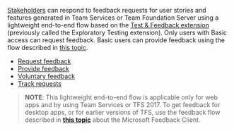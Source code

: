 [Stakeholders](../../../../work/connect/work-as-a-stakeholder.md)
can respond to feedback requests for user stories and 
features generated in Team Services or Team Foundation Server using
a lightweight end-to-end flow based on the 
[Test &amp; Feedback extension](../../getting-started/perform-exploratory-tests.md)
(previously called the Exploratory Testing extension).
Only users with Basic access can request feedback. Basic users
can provide feedback using the flow described in
[this topic](../provide-stakeholder-feedback.md#non-stakeholder-feedback).

* [Request feedback](../request-stakeholder-feedback.md#request)
* [Provide feedback](../provide-stakeholder-feedback.md#provide)
* [Voluntary feedback](../voluntary-stakeholder-feedback.md#voluntary)
* [Track requests](../track-stakeholder-feedback.md#track)

>**NOTE**: This lightweight end-to-end flow is applicable only for web apps
and by using Team Services or TFS 2017. To get feedback for desktop apps, or for 
earlier versions of TFS, use the feedback flow described in
**[this topic](https://www.visualstudio.com/en-us/docs/work/connect/get-feedback)**
about the Microsoft Feedback Client.
